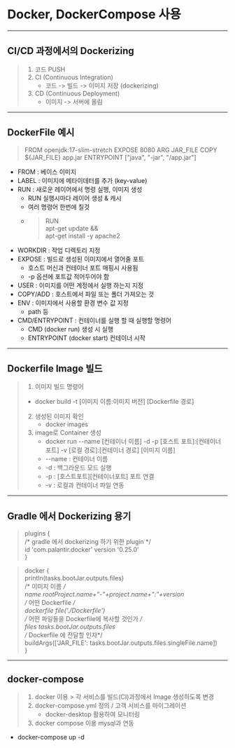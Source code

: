 # Docker, DockerCompose 사용

---
## CI/CD 과정에서의 Dockerizing
> 1. 코드 PUSH
> 2. CI (Continuous Integration)
>    * 코드 -> 빌드 -> 이미지 저장 (dockerizing)
> 3. CD (Continuous Deployment)
>    * 이미지 -> 서버에 올림
---

## DockerFile 예시
> FROM openjdk:17-slim-stretch
> EXPOSE 8080
> ARG JAR_FILE
> COPY ${JAR_FILE} app.jar
> ENTRYPOINT ["java", "-jar", "/app.jar"]

* FROM           : 베이스 이미지
* LABEL          : 이미지에 메타이데터를 추가 (key-value)
* RUN            : 새로운 레이어에서 명령 실행, 이미지 생성
  * RUN 실행시마다 레이어 생성 & 캐시
  * 여러 명령어 한번에 칠것
  * >  RUN \
           apt-get update && \
           apt-get install -y apache2
* WORKDIR        : 작업 디렉토리 지정
* EXPOSE         : 빌드로 생성된 이미지에서 열어줄 포트
  * 호스트 머신과 컨테이너 포트 매핑시 사용됨
  * -p 옵션에 포트값 적어두어야 함
* USER           : 이미지를 어떤 계정에서 실행 하는지 지정
* COPY/ADD       : 호스트에서 파일 또는 폴더 가져오는 것
* ENV            : 이미지에서 사용할 환경 변수 값 지정
  * path 등
* CMD/ENTRYPOINT : 컨테이너를 실행 할 때 실행할 명령어
  * CMD (docker run) 생성 시 실행
  * ENTRYPOINT (docker start) 컨테이너 시작
---

## Dockerfile Image 빌드
> 1. 이미지 빌드 명령어
>   * docker build -t [이미지 이름:이미지 버전] [Dockerfile 경로]
> 2. 생성된 이미지 확인
>    * docker images
> 3. image로 Container 생성
>    * docker run --name [컨테이너 이름] -d -p [호스트 포트]:[컨테이너 포트] -v [로컬 경로]:[컨테이너 경로] [이미지 이름]
>    * --name : 컨테이너 이름
>    * -d     : 백그라운드 모드 실행
>    * -p     : [호스트포트][컨테이너포트] 포트 연결
>    * -v     : 로컬과 컨테이너 파일 연동

---
## Gradle 에서 Dockerizing 용기

> plugins { \
>      /* gradle 에서 dockerizing 하기 위한 plugin */ \
>      id 'com.palantir.docker' version '0.25.0' \
> }

> docker { \
>      println(tasks.bootJar.outputs.files) \
>      /* 이미지 이름 */ \
>      name rootProject.name+"-"+project.name+":"+version \
>      /* 어떤 Dockerfile */ \
>      dockerfile file('./Dockerfile') \
>      /* 어떤 파일들을 Dockerfile에 복사할 것인가 */ \
>      files tasks.bootJar.outputs.files \
>      /* Dockerfile 에 전달할 인자*/ \
>      buildArgs(['JAR_FILE': tasks.bootJar.outputs.files.singleFile.name]) \
> }

---
## docker-compose
> 1. docker 이용 > 각 서비스를 빌드(CI)과정에서 Image 생성하도록 변경
> 2. docker-compose.yml 정의 / 고객 서비스를 마이그레이션
>    * docker-desktop 활용하여 모니터링
> 3. docker compose 이용 mysql과 연동
* docker-compose up -d